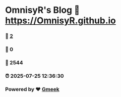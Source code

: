 # OmnisyR's Blog :link: https://OmnisyR.github.io 
### :page_facing_up: [2](https://OmnisyR.github.io/tag.html) 
### :speech_balloon: 0 
### :hibiscus: 2544 
### :alarm_clock: 2025-07-25 12:36:30 
### Powered by :heart: [Gmeek](https://github.com/Meekdai/Gmeek)

